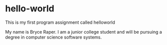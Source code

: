 # hello-world
This is my first program assignment called helloworld

My name is Bryce Raper. I am a junior college student and will be pursuing a degree in computer science software systems. 
